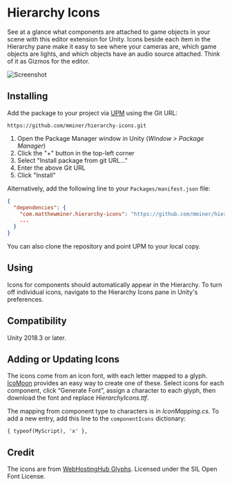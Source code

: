 # Hierarchy Icons

See at a glance what components are attached to game objects in your scene with
this editor extension for Unity. Icons beside each item in the Hierarchy pane
make it easy to see where your cameras are, which game objects are lights, and
which objects have an audio source attached. Think of it as Gizmos for the
editor.

![Screenshot](http://matthewminer.com/images/hierarchy-icons.png)


## Installing

Add the package to your project via
[UPM](https://docs.unity3d.com/Manual/upm-ui.html) using the Git URL:

```
https://github.com/mminer/hierarchy-icons.git
```

1. Open the Package Manager window in Unity (*Window > Package Manager*)
2. Click the "+" button in the top-left corner
3. Select "Install package from git URL..."
4. Enter the above Git URL
5. Click "Install"

Alternatively, add the following line to your `Packages/manifest.json` file:

```json
{
  "dependencies": {
    "com.matthewminer.hierarchy-icons": "https://github.com/mminer/hierarchy-icons.git",
    ...
  }
}
```

You can also clone the repository and point UPM to your local copy.


## Using

Icons for components should automatically appear in the Hierarchy. To turn off
individual icons, navigate to the Hierarchy Icons pane in Unity's preferences.


## Compatibility

Unity 2018.3 or later.


## Adding or Updating Icons

The icons come from an icon font, with each letter mapped to a glyph.
[IcoMoon](https://icomoon.io/app) provides an easy way to create one of these.
Select icons for each component, click “Generate Font”, assign a character to
each glyph, then download the font and replace *HierarchyIcons.ttf*.

The mapping from component type to characters is in *IconMapping.cs*. To add a
new entry, add this line to the `componentIcons` dictionary:

    { typeof(MyScript), 'x' },


## Credit

The icons are from [WebHostingHub Glyphs](http://www.webhostinghub.com/glyphs/).
Licensed under the SIL Open Font License.
